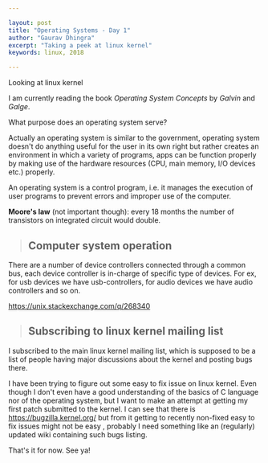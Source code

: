 ```yaml
---

layout: post
title: "Operating Systems - Day 1"
author: "Gaurav Dhingra"
excerpt: "Taking a peek at linux kernel"
keywords: linux, 2018

---
```



Looking at linux kernel

I am currently reading the book <i>Operating System Concepts</i> by <i>Galvin</i> and <i>Galge</i>.

What purpose does an operating system serve?

Actually an operating system is similar to the government, operating system doesn't
do anything useful for the user in its own right but rather creates an environment
in which a variety of programs, apps can be function properly by making use of the
hardware resources (CPU, main memory, I/O devices etc.) properly.

An operating system is a control program, i.e. it manages the execution of user
programs to prevent errors and improper use of the computer.

<b>Moore's law</b> (not important though): every 18 months the number of transistors
                                        on integrated circuit would double.

> ## Computer system operation

There are a number of device controllers connected through a common bus, each
device controller is in-charge of specific type of devices. For ex, for usb devices
we have usb-controllers, for audio devices we have audio controllers and so on.

https://unix.stackexchange.com/q/268340

> ## Subscribing to linux kernel mailing list

I subscribed to the main linux kernel mailing list, which is supposed to be a
list of people having major discussions about the kernel and posting bugs there.

I have been trying to figure out some easy to fix issue on linux kernel. Even
though I don't even have a good understanding of the basics of C language nor
of the operating system, but I want to make an attempt at getting my first patch
submitted to the kernel. I can see that there is https://bugzilla.kernel.org/
but from it getting to recently non-fixed easy to fix issues might not be easy
, probably I need something like an (regularly) updated wiki containing such
bugs listing.

That's it for now.
See ya!
